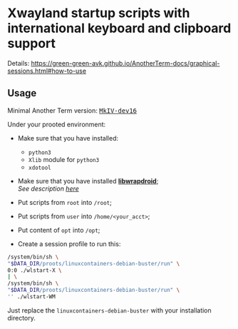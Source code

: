 # **Xwayland** startup scripts with international keyboard and clipboard support

Details: <https://green-green-avk.github.io/AnotherTerm-docs/graphical-sessions.html#how-to-use>

## Usage

Minimal Another&nbsp;Term version: [<kbd>MkIV-dev16</kbd>](https://github.com/green-green-avk/AnotherTerm/releases/tag/MkIV_dev16_release)

Under your prooted environment:

* Make sure that you have installed:

  * `python3`
  * `Xlib` module for `python3`
  * `xdotool`

* Make sure that you have installed [**libwrapdroid**](https://github.com/green-green-avk/libwrapdroid);
  <br/>*See description [here](https://green-green-avk.github.io/AnotherTerm-docs/installing-linux-apis-emulation-for-nonrooted-android.html#main_content)*

* Put scripts from `root` into `/root`;

* Put scripts from `user` into `/home/<your_acct>`;

* Put content of `opt` into `/opt`;

* Create a session profile to run this:

```sh
/system/bin/sh \
"$DATA_DIR/proots/linuxcontainers-debian-buster/run" \
0:0 ./wlstart-X \
| \
/system/bin/sh \
"$DATA_DIR/proots/linuxcontainers-debian-buster/run" \
'' ./wlstart-WM
```

Just replace the `linuxcontainers-debian-buster` with your installation directory.
